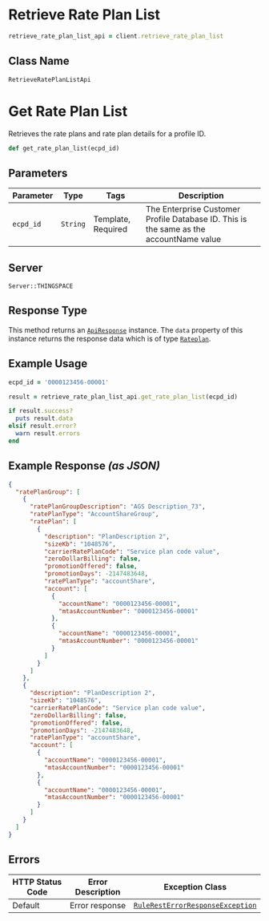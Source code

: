 # Retrieve Rate Plan List

```ruby
retrieve_rate_plan_list_api = client.retrieve_rate_plan_list
```

## Class Name

`RetrieveRatePlanListApi`


# Get Rate Plan List

Retrieves the rate plans and rate plan details for a profile ID.

```ruby
def get_rate_plan_list(ecpd_id)
```

## Parameters

| Parameter | Type | Tags | Description |
|  --- | --- | --- | --- |
| `ecpd_id` | `String` | Template, Required | The Enterprise Customer Profile Database ID. This is the same as the accountName value |

## Server

`Server::THINGSPACE`

## Response Type

This method returns an [`ApiResponse`](../../doc/api-response.md) instance. The `data` property of this instance returns the response data which is of type [`Rateplan`](../../doc/models/rateplan.md).

## Example Usage

```ruby
ecpd_id = '0000123456-00001'

result = retrieve_rate_plan_list_api.get_rate_plan_list(ecpd_id)

if result.success?
  puts result.data
elsif result.error?
  warn result.errors
end
```

## Example Response *(as JSON)*

```json
{
  "ratePlanGroup": [
    {
      "ratePlanGroupDescription": "AGS Description_73",
      "ratePlanType": "AccountShareGroup",
      "ratePlan": [
        {
          "description": "PlanDescription 2",
          "sizeKb": "1048576",
          "carrierRatePlanCode": "Service plan code value",
          "zeroDollarBilling": false,
          "promotionOffered": false,
          "promotionDays": -2147483648,
          "ratePlanType": "accountShare",
          "account": [
            {
              "accountName": "0000123456-00001",
              "mtasAccountNumber": "0000123456-00001"
            },
            {
              "accountName": "0000123456-00001",
              "mtasAccountNumber": "0000123456-00001"
            }
          ]
        }
      ]
    },
    {
      "description": "PlanDescription 2",
      "sizeKb": "1048576",
      "carrierRatePlanCode": "Service plan code value",
      "zeroDollarBilling": false,
      "promotionOffered": false,
      "promotionDays": -2147483648,
      "ratePlanType": "accountShare",
      "account": [
        {
          "accountName": "0000123456-00001",
          "mtasAccountNumber": "0000123456-00001"
        },
        {
          "accountName": "0000123456-00001",
          "mtasAccountNumber": "0000123456-00001"
        }
      ]
    }
  ]
}
```

## Errors

| HTTP Status Code | Error Description | Exception Class |
|  --- | --- | --- |
| Default | Error response | [`RuleRestErrorResponseException`](../../doc/models/rule-rest-error-response-exception.md) |

